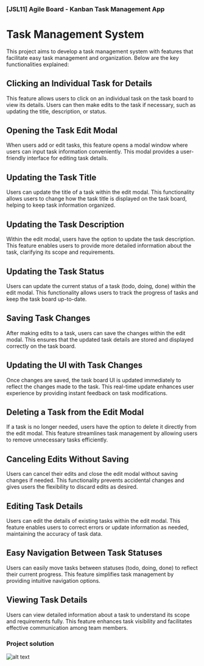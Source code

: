 ### [JSL11] Agile Board - Kanban Task Management App

# Task Management System

This project aims to develop a task management system with features that facilitate easy task management and organization. Below are the key functionalities explained:

## Clicking an Individual Task for Details

This feature allows users to click on an individual task on the task board to view its details. Users can then make edits to the task if necessary, such as updating the title, description, or status.

## Opening the Task Edit Modal

When users add or edit tasks, this feature opens a modal window where users can input task information conveniently. This modal provides a user-friendly interface for editing task details.

## Updating the Task Title

Users can update the title of a task within the edit modal. This functionality allows users to change how the task title is displayed on the task board, helping to keep task information organized.

## Updating the Task Description

Within the edit modal, users have the option to update the task description. This feature enables users to provide more detailed information about the task, clarifying its scope and requirements.

## Updating the Task Status

Users can update the current status of a task (todo, doing, done) within the edit modal. This functionality allows users to track the progress of tasks and keep the task board up-to-date.

## Saving Task Changes

After making edits to a task, users can save the changes within the edit modal. This ensures that the updated task details are stored and displayed correctly on the task board.

## Updating the UI with Task Changes

Once changes are saved, the task board UI is updated immediately to reflect the changes made to the task. This real-time update enhances user experience by providing instant feedback on task modifications.

## Deleting a Task from the Edit Modal

If a task is no longer needed, users have the option to delete it directly from the edit modal. This feature streamlines task management by allowing users to remove unnecessary tasks efficiently.

## Canceling Edits Without Saving

Users can cancel their edits and close the edit modal without saving changes if needed. This functionality prevents accidental changes and gives users the flexibility to discard edits as desired.

## Editing Task Details

Users can edit the details of existing tasks within the edit modal. This feature enables users to correct errors or update information as needed, maintaining the accuracy of task data.

## Easy Navigation Between Task Statuses

Users can easily move tasks between statuses (todo, doing, done) to reflect their current progress. This feature simplifies task management by providing intuitive navigation options.

## Viewing Task Details

Users can view detailed information about a task to understand its scope and requirements fully. This feature enhances task visibility and facilitates effective communication among team members.

### Project solution

![alt text](assets/JSL11_solution.gif)

